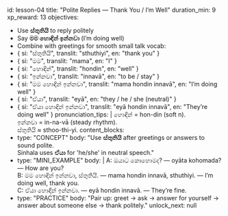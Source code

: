 id: lesson-04
title: "Polite Replies — Thank You / I’m Well"
duration_min: 9
xp_reward: 13
objectives:
  - Use **ස්තුතියි** to reply politely
  - Say **මම හොඳින් ඉන්නවා** (I’m doing well)
  - Combine with greetings for smooth small talk
vocab:
  - { si: "ස්තුතියි", translit: "sthuthiyi", en: "thank you" }
  - { si: "මම", translit: "mama", en: "I" }
  - { si: "හොඳින්", translit: "hondin", en: "well" }
  - { si: "ඉන්නවා", translit: "innavā", en: "to be / stay" }
  - { si: "මම හොඳින් ඉන්නවා", translit: "mama hondin innavā", en: "I’m doing well" }
  - { si: "ඒයා", translit: "eyā", en: "they / he / she (neutral)" }
  - { si: "ඒයා හොඳින් ඉන්නවා", translit: "eyā hondin innavā", en: "They’re doing well" }
pronunciation_tips: |
  හොඳින් = hon-din (soft n).  
  ඉන්නවා = in-na-vā (steady rhythm).  
  ස්තුතියි ≈ sthoo-thi-yi.
content_blocks:
  - type: "CONCEPT"
    body: "Use **ස්තුතියි** after greetings or answers to sound polite.  
           Sinhala uses **ඒයා** for 'he/she' in neutral speech."
  - type: "MINI_EXAMPLE"
    body: |
      A: ඔයාට කොහොමද? — oyāta kohomada? — How are you?  
      B: මම හොඳින් ඉන්නවා, ස්තුතියි. — mama hondin innavā, sthuthiyi. — I’m doing well, thank you.  
      C: ඒයා හොඳින් ඉන්නවා. — eyā hondin innavā. — They’re fine.
  - type: "PRACTICE"
    body: "Pair up: greet → ask → answer for yourself → answer about someone else → thank politely."
unlock_next: null
